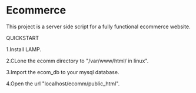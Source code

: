 # Ecommerce
This project is a server side script for a fully functional ecommerce website. 

QUICKSTART

1.Install LAMP.

2.CLone the ecomm directory to "/var/www/html/ in linux".

3.Import the ecom_db to your mysql database. 

4.Open the url "localhost/ecomm/public_html".

